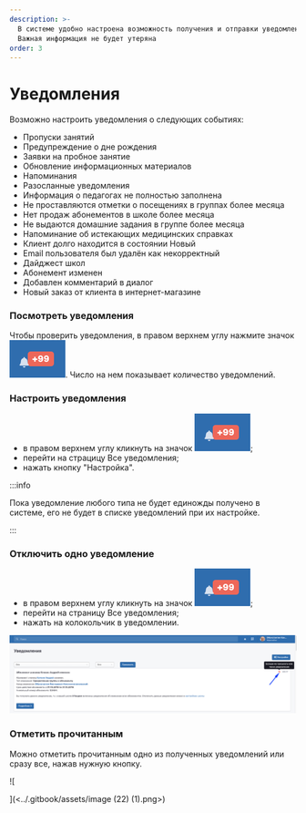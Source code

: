 ```yaml
---
description: >-
  В системе удобно настроена возможность получения и отправки уведомлений.
  Важная информация не будет утеряна
order: 3
---
```


# Уведомления

Возможно настроить уведомления о следующих событиях:

* Пропуски занятий
* Предупреждение о дне рождения
* Заявки на пробное занятие
* Обновление информационных материалов
* Напоминания
* Разосланные уведомления
* Информация о педагогах не полностью заполнена
* Не проставляются отметки о посещениях в группах более месяца
* Нет продаж абонементов в школе более месяца
* Не выдаются домашние задания в группе более месяца
* Напоминание об истекающих медицинских справках
* Клиент долго находится в состоянии Новый
* Email пользователя был удалён как некорректный
* Дайджест школ
* Абонемент изменен
* Добавлен комментарий в диалог 
* Новый заказ от клиента в интернет-магазине

### Посмотреть уведомления

Чтобы проверить уведомления, в правом верхнем углу нажмите значок ![](<../.gitbook/assets/image (29) (2).png>). Число на нем показывает количество уведомлений.

### Настроить уведомления

* в правом верхнем углу кликнуть на значок ![](<../.gitbook/assets/image (29) (2).png>);
* перейти на страцицу Все уведомления;
* нажать кнопку "Настройка".

:::info

Пока уведомление любого типа не будет единожды получено в системе, его не будет в списке уведомлений при их настройке.

:::

### Отключить одно уведомление

* в правом верхнем углу кликнуть на значок ![](<../.gitbook/assets/image (29) (2).png>);
* перейти на страницу Все уведомления;
* нажать на колокольчик в уведомлении.

![](<../.gitbook/assets/image (41).png>)

### Отметить прочитанным

Можно отметить прочитанным одно из полученных уведомлений или сразу все, нажав нужную кнопку.

![

](<../.gitbook/assets/image (22) (1).png>)